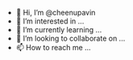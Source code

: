 - 👋 Hi, I’m @cheenupavin
- 👀 I’m interested in ...
- 🌱 I’m currently learning ...
- 💞️ I’m looking to collaborate on ...
- 📫 How to reach me ...

<!---
cheenupavin/cheenupavin is a ✨ special ✨ repository because its `README.md` (this file) appears on your GitHub profile.
You can click the Preview link to take a look at your changes.
--->
